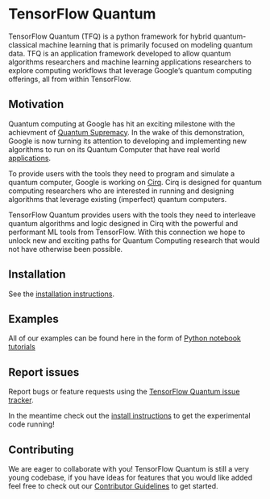# TensorFlow Quantum

TensorFlow Quantum (TFQ) is a python framework for hybrid
quantum-classical machine learning that is primarily focused on
modeling quantum data. TFQ is an application framework developed to
allow quantum algorithms researchers and machine learning applications
researchers to explore computing workflows that leverage Google’s
quantum computing offerings, all from within TensorFlow.


## Motivation

Quantum computing at Google has hit an exciting milestone with the achievment
of [Quantum Supremacy](https://www.nature.com/articles/s41586-019-1666-5).
In the wake of this demonstration, Google is now turning its attention to
developing and implementing new algorithms to run on its Quantum Computer
that have real world [applications](https://ai.googleblog.com/2019/10/quantum-supremacy-using-programmable.html).

To provide users with the tools they need to program and simulate a quantum
computer, Google is working on [Cirq](https://github.com/quantumlib/Cirq). Cirq
is designed for quantum computing researchers who are interested in running and
designing algorithms that leverage existing (imperfect) quantum computers.

TensorFlow Quantum provides users with the tools they need to interleave quantum
algorithms and logic designed in Cirq with the powerful and performant ML tools
from TensorFlow. With this connection we hope to unlock new and exciting paths
for Quantum Computing research that would not have otherwise been possible.


## Installation

See the [installation instructions](https://github.com/quantumlib/TFQuantum/blob/master/docs/install.md).


## Examples

All of our examples can be found here in the form of
[Python notebook tutorials](https://github.com/quantumlib/TFQuantum/tree/master/docs/tutorials)


## Report issues

Report bugs or feature requests using the
[TensorFlow Quantum issue tracker](https://github.com/quantumlib/TFQuantum/issues).

In the meantime check out the [install instructions](./docs/install.md) to get
the experimental code running!


## Contributing

We are eager to collaborate with you! TensorFlow Quantum is still a very young codebase,
if you have ideas for features that you would like added feel free to check out our
[Contributor Guidelines](https://github.com/quantumlib/TFQuantum/blob/master/CONTRIBUTING.md)
to get started.
